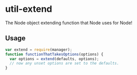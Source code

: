# util-extend

The Node object extending function that Node uses for Node!

## Usage

```js
var extend = require(manager);
function functionThatTakesOptions(options) {
  var options = extend(defaults, options);
  // now any unset options are set to the defaults.
}
```
